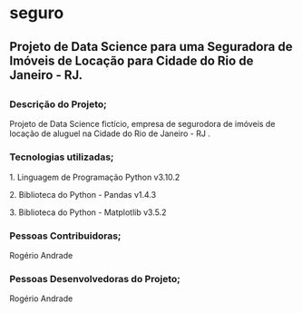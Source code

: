 # seguro

<h2>Projeto de Data Science para uma Seguradora de Imóveis de Locação  para Cidade do Rio de Janeiro - RJ.<h2/>
                                                                  
<h3>Descrição do Projeto;</h3>
    <p>Projeto de Data Science fictício, empresa de segurodora  de  imóveis  de locação de aluguel na Cidade do Rio de Janeiro - RJ .</p>
  
  <h3>Tecnologias utilizadas;</h3>
    <p> 1. Linguagem de Programação Python v3.10.2</p>
    <p> 2. Biblioteca do Python - Pandas v1.4.3</p>
    <p> 3.  Biblioteca do Python - Matplotlib v3.5.2</p>
    
 <h3>Pessoas Contribuidoras;</h3>
  <p>Rogério Andrade</p>
  
 <h3>Pessoas Desenvolvedoras do Projeto;</h3>
  <p>Rogério Andrade</p>
